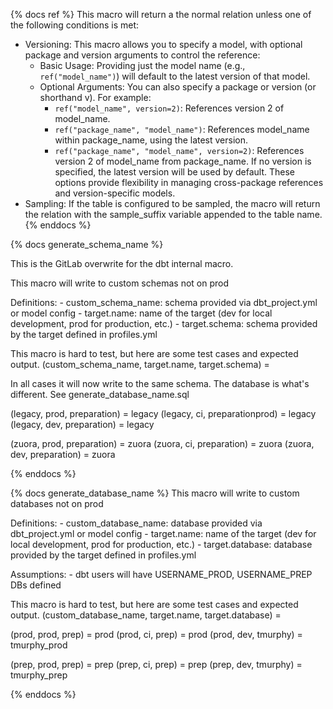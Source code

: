 {% docs ref %}
This macro will return a the normal relation unless one of the following conditions is met:

- Versioning: This macro allows you to specify a model, with optional package and version arguments to control the reference:
  - Basic Usage: Providing just the model name (e.g., `ref("model_name")`) will default to the latest version of that model.
  - Optional Arguments: You can also specify a package or version (or shorthand v). For example:
    - `ref("model_name", version=2)`: References version 2 of model_name.
    - `ref("package_name", "model_name")`: References model_name within package_name, using the latest version.
    - `ref("package_name", "model_name", version=2)`: References version 2 of model_name from package_name.
If no version is specified, the latest version will be used by default. These options provide flexibility in managing cross-package references and version-specific models.
- Sampling: If the table is configured to be sampled, the macro will return the relation with the sample_suffix variable appended to the table name.
{% enddocs %}

{% docs generate_schema_name %}

This is the GitLab overwrite for the dbt internal macro. 

This macro will write to custom schemas not on prod

Definitions:
    - custom_schema_name: schema provided via dbt_project.yml or model config
    - target.name: name of the target (dev for local development, prod for production, etc.)
    - target.schema: schema provided by the target defined in profiles.yml

This macro is hard to test, but here are some test cases and expected output.
(custom_schema_name, target.name, target.schema) = <output>

In all cases it will now write to the same schema. The database is what's 
different. See generate_database_name.sql

(legacy, prod, preparation) = legacy
(legacy, ci, preparationprod) = legacy
(legacy, dev, preparation) = legacy

(zuora, prod, preparation) = zuora
(zuora, ci, preparation) = zuora
(zuora, dev, preparation) = zuora

{% enddocs %}

{% docs generate_database_name %}
This macro will write to custom databases not on prod

Definitions:
    - custom_database_name: database provided via dbt_project.yml or model config
    - target.name: name of the target (dev for local development, prod for production, etc.)
    - target.database: database provided by the target defined in profiles.yml

Assumptions:
    - dbt users will have USERNAME_PROD, USERNAME_PREP DBs defined

This macro is hard to test, but here are some test cases and expected output.
(custom_database_name, target.name, target.database) = <output>


(prod, prod, prep) = prod
(prod, ci, prep) = prod
(prod, dev, tmurphy) = tmurphy_prod

(prep, prod, prep) = prep
(prep, ci, prep) = prep
(prep, dev, tmurphy) = tmurphy_prep

{% enddocs %}